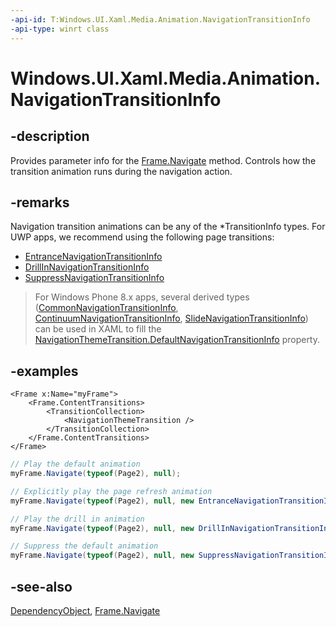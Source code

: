 ```yaml
---
-api-id: T:Windows.UI.Xaml.Media.Animation.NavigationTransitionInfo
-api-type: winrt class
---
```


<!-- Class syntax.
public class NavigationTransitionInfo : Windows.UI.Xaml.DependencyObject, Windows.UI.Xaml.Media.Animation.INavigationTransitionInfo, Windows.UI.Xaml.Media.Animation.INavigationTransitionInfoOverrides
-->

# Windows.UI.Xaml.Media.Animation.NavigationTransitionInfo

## -description
Provides parameter info for the [Frame.Navigate](../windows.ui.xaml.controls/frame_navigate_1426351961.md) method. Controls how the transition animation runs during the navigation action.

## -remarks
Navigation transition animations can be any of the *TransitionInfo types. For UWP apps, we recommend using the following page transitions:
- [EntranceNavigationTransitionInfo](entrancenavigationtransitioninfo.md)
- [DrillInNavigationTransitionInfo](drillinnavigationtransitioninfo.md)
- [SuppressNavigationTransitionInfo](suppressnavigationtransitioninfo.md)

> For Windows Phone 8.x apps, several derived types ([CommonNavigationTransitionInfo](commonnavigationtransitioninfo.md), [ContinuumNavigationTransitionInfo](continuumnavigationtransitioninfo.md), [SlideNavigationTransitionInfo](slidenavigationtransitioninfo.md)) can be used in XAML to fill the [NavigationThemeTransition.DefaultNavigationTransitionInfo](navigationthemetransition_defaultnavigationtransitioninfo.md) property.

## -examples
```xaml
<Frame x:Name="myFrame">
    <Frame.ContentTransitions>
        <TransitionCollection>
            <NavigationThemeTransition />
        </TransitionCollection>
    </Frame.ContentTransitions>
</Frame>
```

```csharp
// Play the default animation
myFrame.Navigate(typeof(Page2), null);

// Explicitly play the page refresh animation
myFrame.Navigate(typeof(Page2), null, new EntranceNavigationTransitionInfo());

// Play the drill in animation
myFrame.Navigate(typeof(Page2), null, new DrillInNavigationTransitionInfo());

// Suppress the default animation
myFrame.Navigate(typeof(Page2), null, new SuppressNavigationTransitionInfo());
```


## -see-also
[DependencyObject](../windows.ui.xaml/dependencyobject.md), [Frame.Navigate](../windows.ui.xaml.controls/frame_navigate.md)